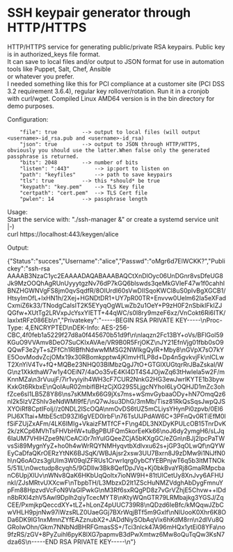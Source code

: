 

<h1>SSH keypair generator through HTTP/HTTPS</h1>    
 

HTTP/HTTPS service for generating public/private RSA keypairs. Public key is in authorized_keys file format.  
It can save to local files and/or output to JSON format for use in automation tools like Puppet, Salt, Chef, Ansible  
or whatever you prefer.    
I needed something like this for PCI compliance at a customer site (PCI DSS 3.2 requirement 3.6.4), regular key rollover/rotation. Run it in a cronjob  
with curl/wget.  Compiled Linux AMD64 version is in the bin directory for demo purposes.  

Configuration:  
	

        "file": true		--> output to local files (will output <username>-id_rsa.pub and <username>-id_rsa)  
        "json": true		--> output to JSON through HTTP/HTTPS, obviously you should use the latter.When false only the generated passphrase is returned.  
        "bits": 2048		--> number of bits  
        "listen": ":443"		--> ip:port to listen on  
        "path": "keyfiles"		--> path to save keypairs  
        "tls": true			--> this *should* be true  
        "keypath": "key.pem"	--> TLS Key file  
        "certpath": "cert.pem"	--> TLS Cert file  
        "pwlen": 14			--> passphrase length  



Usage:  
	 Start the service with: "./ssh-manager &"  or create a systemd service unit |-)  
	 curl  https://localhost:443/keygen/alice  

Output:   

{"Status":"succes","Username":"alice","Passwd":"oMgr6d7ElWCKK?","Publickey":"ssh-rsa AAAAB3NzaC1yc2EAAAADAQABAAABAQCtXnDlOyc06UnDGnr8vsDfeUG8Jk9MzOOQhAgRUnUyyytgzNv76dP7kGQ6blswds3qeMkGVleF47w1f0cahhlBNZHGWNVgFS8jm0qvSqdfR/8OlUrdI60sVwDIISqoKWCl8uS0pIvBgXGCB1/HtsyImOfL+lxHN1h/2Xej+HGNDtDR1+UY7pR00TR+Envvw0Uelm62Ia5eXFadCxmiZ6k33/TNodgCaIsIT2K5EYyqOgWLwZb2u1OeY+P9zH0F2nSbiklFkIZJQGfw+XUtTg2LRVxpJcYsxYIETT+44qWC/s0l8ry9mzeF6xz/VnCokt6Ri6ITK/IaxlxtRFz086Eb\n","Privatekey":"-----BEGIN RSA PRIVATE KEY-----\nProc-Type: 4,ENCRYPTED\nDEK-Info: AES-256-CBC,4f0feb1a5229f27d8a0f445670b51d9f\n\nlaqzn2Fc13BY+oVs/BFlGol59KGuO9VVAmv8DeO7SuCKIxAVAe/VR9B0R5FrjOKZ\nJY21EfnVjg01fbb0sO9QQwF3e2yT+sZFfCh1RIBfhNdwwMMSG2NWIkgQylR+Mby8\nGVpX7sO7kYE5OovModvZcjOMx19x30RBomkpptw4jKImvH1LP8d+Dp4n5gvkvjFk\nlCLwT2XnYiV4Tv+fQ+MQBe23NHQ03BlMbzQgJ7tO+GTGlXUGtqrRrJBaZskal/WG\nz1XkkthaW7w1y4OEiN7/4aOo35vE4KI4DT4S4JOjwZq63tHwlela5w2F/mKnnMZa\n3rVuujF/7ir1vyiyih4WH3cF7CUR2NnkG2HG3ewJwrlKYTE1b3bywKxkGt6RkbxE\nQoIAuR02mbifIBHzCjXG29S5LjgcNYhoI6LyOQHJD1mZc3ohfZce6sI1LB5Z8Y86\ns7sKMMx66G9jXs7ms+wSmvGybaaODy+hN7OmqQz6nl2k5IzVZShIv3eNdWMl9fE/\nQ7wJsu3DhG/3mMb/Tisz81RkQsSqsJwpQJSXYOiRf8CptIFoIj//z0NDL2IScOQA\nmOvDS6tUZ5mCLiysYHynPi0zpvb/0El6PIJ6XTtai+MtbE5ctD93ZI6gVED0lrbF\n76TsUlJPdAW6C+3PFnQv0RTiEfM0lfSiFZUjZxAFm/4LK6IMIg+VkaizFMTfCF+F\ng4DL3NXDyKPULcOB15TnrDvK2k/zKCp6MVhTsFHVbHW+tuBgPBUFQm5korEeKk66\noJ6dy2ymgH6/sLJq6IaUM7VHIHZpe9N/CeACi0r7nYulGQeeZCjA5bKXgGC/eZGn\nBJj2IpcPaTWvsSi89MygnYyZ+ho0h4wWrRQYNMHyqvtbXdlvxu62s+jGP3qOLwQf\nQYWEyCaDfaQKrOERzYtNK6BJSqK/WBJAjsr2xsw3UU7Bxrn8J9zDMw9i1NiJfN0h\nQ6oAOzs3glUIm3W09qIZFRUs1CrwrIqrg0ybCfYEBPnjwT6q5b3ItMTNOk5/51IL\n0wctudp8cyqh5/9GDIlw3Bk8QefDpJVq+Kj0bkBvaYRj8GmaRMpcbanC6UpjXlUv\nWNv8QaK6HKbUqQoltx7ioNW9H+81tUlCetUy8XnJvy6AFHUnkI/ZJsMRtvUXXcwF\nTbpbTH/L3MbzxD2lt1ZScHuNMZVdghAbDygFmnuYpFm88HpzvdVcFoN9VaGIPwkG\nM3Rf6sxRQgPD8z7vGrVZhjE5Chvw++lDdn8bRXI4zhV5Awl9Dplh2qiyTcecMYT8\nKtyWQnGTR79LRMbajkg3YGSJ/ZqCEE/PxmjkpQeccdXY+tLZ+hLonZ4pUUC739R8\nQDzd6IeBfc/kMQqwJZbCwVHLH9pjnNw97iWzsRLZ0UaeGGj7BXrWqjBTf5m9GxIf\nNlUooK0Xhr6K8ODa6DK9IG1nxMmnZYfEAZznubX2+JADdNiySObAqVix6hKdM8rn\n2dlVu8QGRoIwOhn/Gkm7NNbNdBHRFGmasSS+/Tci3nlck47A96mHQx1ytEi08YFa\no9fzRS/zGV+8PyZuihl6pyK8lXG7papmvB3dPwXmtwz6Mw8oQuTqQw3KsN7dza6S\n-----END RSA PRIVATE KEY-----\n"}  


